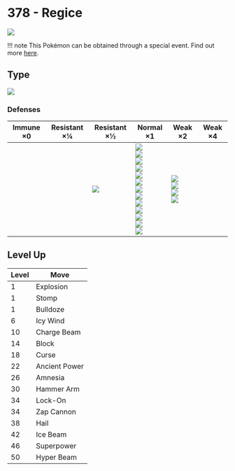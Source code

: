 # 378 - Regice
![][378]

!!! note
    This Pokémon can be obtained through a special event. Find out more [here](../../special_events/#regice).

## Type

![][ice]

### Defenses

Immune ×0 | Resistant ×¼ | Resistant ×½ | Normal ×1                                                                                                                                                                                     | Weak ×2                                                   | Weak ×4
---       | ---          | ---          | ---                                                                                                                                                                                           | ---                                                       | ---
&nbsp;    | &nbsp;       | ![][ice]<br> | ![][normal]<br>![][flying]<br>![][poison]<br>![][ground]<br>![][bug]<br>![][ghost]<br>![][water]<br>![][grass]<br>![][electric]<br>![][psychic]<br>![][dragon]<br>![][dark]<br>![][fairy]<br> | ![][fighting]<br>![][rock]<br>![][steel]<br>![][fire]<br> | &nbsp;

## Level Up

Level | Move
---   | ---
1     | Explosion
1     | Stomp
1     | Bulldoze
6     | Icy Wind
10    | Charge Beam
14    | Block
18    | Curse
22    | Ancient Power
26    | Amnesia
30    | Hammer Arm
34    | Lock-On
34    | Zap Cannon
38    | Hail
42    | Ice Beam
46    | Superpower
50    | Hyper Beam

[378]: ../img/pokemon/378.png
[normal]: ../img/types/normal.png
[fire]: ../img/types/fire.png
[fighting]: ../img/types/fighting.png
[water]: ../img/types/water.png
[flying]: ../img/types/flying.png
[grass]: ../img/types/grass.png
[poison]: ../img/types/poison.png
[electric]: ../img/types/electric.png
[ground]: ../img/types/ground.png
[psychic]: ../img/types/psychic.png
[rock]: ../img/types/rock.png
[ice]: ../img/types/ice.png
[bug]: ../img/types/bug.png
[dragon]: ../img/types/dragon.png
[ghost]: ../img/types/ghost.png
[dark]: ../img/types/dark.png
[steel]: ../img/types/steel.png
[fairy]: ../img/types/fairy.png
